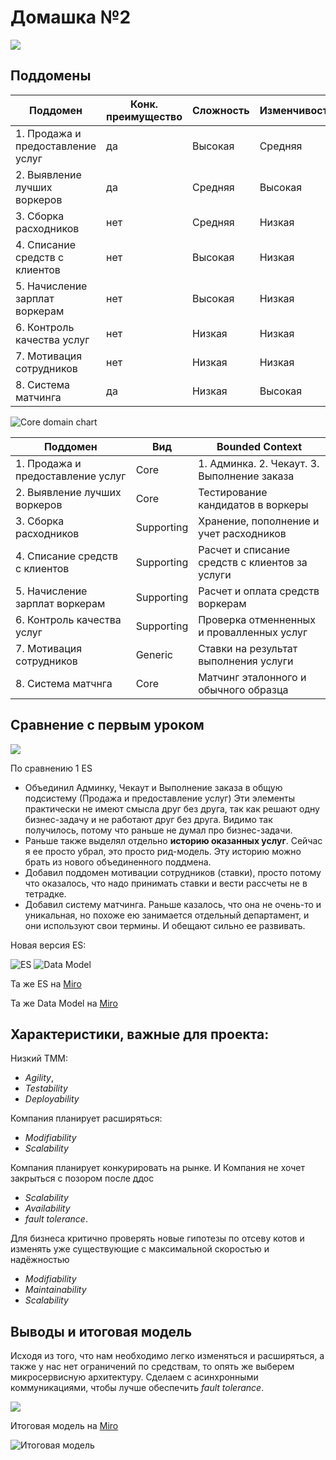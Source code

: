 # Домашка №2

![](joke1.png "")

## Поддомены


| Поддомен                              | Конк. преимущество | Сложность | Изменчивость |
|---------------------------------------|--------------------|-----------|--------------|
|1. Продажа и предоставление услуг      | да   | Высокая   | Средняя |
|2. Выявление лучших воркеров           | да   | Средняя   | Высокая |
|3. Сборка расходников                  | нет  | Средняя   | Низкая  |
|4. Списание средств с клиентов         | нет  | Высокая   | Низкая  |
|5. Начисление зарплат воркерам         | нет  | Высокая   | Низкая  |
|6. Контроль качества услуг             | нет  | Низкая    | Низкая  |
|7. Мотивация сотрудников               | нет  | Низкая    | Низкая  |
|8. Система матчинга                    | да   | Низкая   | Высокая |


![Core domain chart](core_domain_chart.png "Core domain chart")


| Поддомен                              |  Вид        | Bounded Context |
|---------------------------------------|-------------|-----------------|
|1. Продажа и предоставление услуг      |  Core       | 1. Админка. 2. Чекаут. 3. Выполнение заказа |
|2. Выявление лучших воркеров           |  Core       | Тестирование кандидатов в воркеры|
|3. Сборка расходников                  |  Supporting | Хранение, пополнение и учет расходников |
|4. Списание средств с клиентов         |  Supporting | Расчет и списание средств с клиентов за услуги |
|5. Начисление зарплат воркерам         |  Supporting | Расчет и оплата средств воркерам |
|6. Контроль качества услуг             |  Supporting | Проверка отменненных и провалленных услуг |
|7. Мотивация сотрудников               |  Generic    | Ставки на результат выполнения услуги |
|8. Система матчнга                     |  Core       | Матчинг эталонного и обычного образца |

## Сравнение с первым уроком

![](joke2.png "")

По сравнению 1 ES
- Объединил Админку, Чекаут и Выполнение заказа в общую подсистему (Продажа и предоставление услуг)
  Эти элементы практически не имеют смысла друг без друга, так как решают одну бизнес-задачу и не работают друг без друга.
  Видимо так получилось, потому что раньше не думал про бизнес-задачи.
- Раньше также выделял отдельно **историю оказанных услуг**. Сейчас я ее просто убрал, это просто рид-модель. Эту историю можно
  брать из нового объединенного поддмена.
- Добавил поддомен мотивации сотрудников (ставки), просто потому что оказалось, что надо принимать ставки и вести рассчеты не в тетрадке.
- Добавил систему матчинга. Раньше казалось, что она не очень-то и уникальная, но похоже ею занимается отдельный департамент,
  и они используют свои термины. И обещают сильно ее развивать.

Новая версия ES:

![ES](es2.png "ES")
![Data Model](data_model2.png "Data model")

Та же ES на [Miro](https://miro.com/app/board/uXjVNN4Acpo=/?share_link_id=207824875375)

Та же Data Model на [Miro](https://miro.com/app/board/uXjVNPGHdGU=/?share_link_id=377061542987)

## Характеристики, важные для проекта:

Низкий TMM:

  - *Agility*,
  - *Testability*
  - *Deployability*

Компания планирует расширяться:

  - *Modifiability*
  - *Scalability*

Компания планирует конкурировать на рынке. И Компания не хочет закрыться с позором после ддос

  - *Scalability*
  - *Availability*
  - *fault tolerance*.

Для бизнеса критично проверять новые гипотезы по отсеву котов и изменять уже существующие с максимальной скоростью и надёжностью

  - *Modifiability*
  - *Maintainability*
  - *Scalability*

## Выводы и итоговая модель

Исходя из того, что нам необходимо легко изменяться и расширяться, а также у нас нет ограничений по средствам,
то опять же выберем микросервисную архитектуру. Сделаем с асинхронными коммуникациями, чтобы лучше обеспечить
*fault tolerance*.

![](joke3.png "")

Итоговая модель на [Miro](https://miro.com/app/board/uXjVOzjE5yk=/?share_link_id=751145777650)

![Итоговая модель](final_model.png "Итоговая модель")
